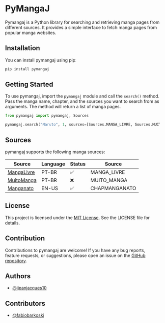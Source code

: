 # PyMangaJ

Pymangaj is a Python library for searching and retrieving manga pages from different sources. It provides a simple interface to fetch manga pages from popular manga websites.

## Installation

You can install pymangaj using pip:

``` bash
pip install pymangaj
```

## Getting Started

To use pymangaj, import the `pymangaj` module and call the `search()` method. Pass the manga name, chapter, and the sources you want to search from as arguments. The method will return a list of manga pages.

``` python
from pymangaj import pymangaj, Sources

pymangaj.search("Naruto", 1, sources=[Sources.MANGA_LIVRE, Sources.MUITO_MANGA])
```

## Sources

pymangaj supports the following manga sources:

|          Source                       | Language | Status  |    Source     |
| ------------------------------------- | -------- | ------  |  ----------   |
| [MangaLivre](https://mangalivre.net/) |   PT-BR  |   ✅   |  MANGA_LIVRE   |
| [MuitoManga](https://muitomanga.com/) |   PT-BR  |   ❌   |  MUITO_MANGA   |
| [Manganato](https://manganato.com/)   |   EN-US  |   ✅   |  CHAPMANGANATO |

## License

This project is licensed under the [MIT License](./LICENSE). See the LICENSE file for details.

## Contribution

Contributions to pymangaj are welcome! If you have any bug reports, feature requests, or suggestions, please open an issue on the [GitHub repository](https://github.com/jjeanjacques10/pymangaj).

## Authors

- [@jjeanjacques10](https://github.com/jjeanjacques10)

## Contributors

- [@fabiobarkoski](https://github.com/fabiobarkoski)
